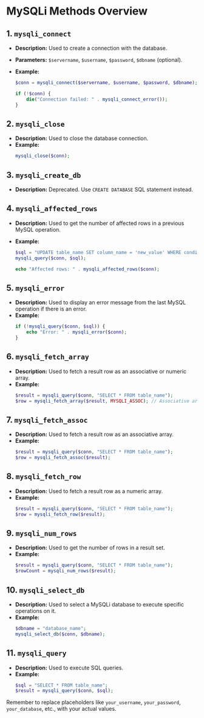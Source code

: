 # MySQLi Methods Overview

## 1. `mysqli_connect`

- **Description:** Used to create a connection with the database.
- **Parameters:** `$servername`, `$username`, `$password`, `$dbname` (optional).
- **Example:**

  ```php
  $conn = mysqli_connect($servername, $username, $password, $dbname);

  if (!$conn) {
      die("Connection failed: " . mysqli_connect_error());
  }
  ```

## 2. `mysqli_close`

- **Description:** Used to close the database connection.
- **Example:**
  ```php
  mysqli_close($conn);
  ```

## 3. `mysqli_create_db`

- **Description:** Deprecated. Use `CREATE DATABASE` SQL statement instead.

## 4. `mysqli_affected_rows`

- **Description:** Used to get the number of affected rows in a previous MySQL operation.
- **Example:**

  ```php
  $sql = "UPDATE table_name SET column_name = 'new_value' WHERE condition";
  mysqli_query($conn, $sql);

  echo "Affected rows: " . mysqli_affected_rows($conn);
  ```

## 5. `mysqli_error`

- **Description:** Used to display an error message from the last MySQL operation if there is an error.
- **Example:**
  ```php
  if (!mysqli_query($conn, $sql)) {
      echo "Error: " . mysqli_error($conn);
  }
  ```

## 6. `mysqli_fetch_array`

- **Description:** Used to fetch a result row as an associative or numeric array.
- **Example:**
  ```php
  $result = mysqli_query($conn, "SELECT * FROM table_name");
  $row = mysqli_fetch_array($result, MYSQLI_ASSOC); // Associative array
  ```

## 7. `mysqli_fetch_assoc`

- **Description:** Used to fetch a result row as an associative array.
- **Example:**
  ```php
  $result = mysqli_query($conn, "SELECT * FROM table_name");
  $row = mysqli_fetch_assoc($result);
  ```

## 8. `mysqli_fetch_row`

- **Description:** Used to fetch a result row as a numeric array.
- **Example:**
  ```php
  $result = mysqli_query($conn, "SELECT * FROM table_name");
  $row = mysqli_fetch_row($result);
  ```

## 9. `mysqli_num_rows`

- **Description:** Used to get the number of rows in a result set.
- **Example:**
  ```php
  $result = mysqli_query($conn, "SELECT * FROM table_name");
  $rowCount = mysqli_num_rows($result);
  ```

## 10. `mysqli_select_db`

- **Description:** Used to select a MySQLi database to execute specific operations on it.
- **Example:**
  ```php
  $dbname = "database_name";
  mysqli_select_db($conn, $dbname);
  ```

## 11. `mysqli_query`

- **Description:** Used to execute SQL queries.
- **Example:**
  ```php
  $sql = "SELECT * FROM table_name";
  $result = mysqli_query($conn, $sql);
  ```

Remember to replace placeholders like `your_username`, `your_password`, `your_database`, etc., with your actual values.

